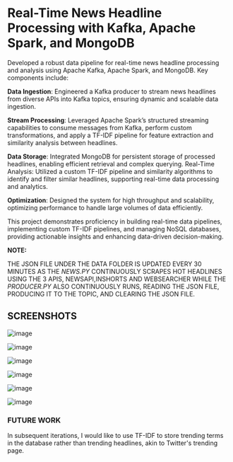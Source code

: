 # Real-Time News Headline Processing with Kafka, Apache Spark, and MongoDB

Developed a robust data pipeline for real-time news headline processing and analysis using Apache Kafka, Apache Spark, and MongoDB. Key components include:

__Data Ingestion__: Engineered a Kafka producer to stream news headlines from diverse APIs into Kafka topics, ensuring dynamic and scalable data ingestion.

__Stream Processing__: Leveraged Apache Spark’s structured streaming capabilities to consume messages from Kafka, perform custom transformations, and apply a TF-IDF pipeline for feature extraction and similarity analysis between headlines.

__Data Storage__: Integrated MongoDB for persistent storage of processed headlines, enabling efficient retrieval and complex querying.
Real-Time Analysis: Utilized a custom TF-IDF pipeline and similarity algorithms to identify and filter similar headlines, supporting real-time data processing and analytics.

__Optimization__: Designed the system for high throughput and scalability, optimizing performance to handle large volumes of data efficiently.


This project demonstrates proficiency in building real-time data pipelines, implementing custom TF-IDF pipelines, and managing NoSQL databases, providing actionable insights and enhancing data-driven decision-making.

__NOTE:__

THE JSON FILE UNDER THE DATA FOLDER IS UPDATED EVERY 30 MINUTES AS THE _NEWS.PY_ CONTINUOUSLY SCRAPES HOT HEADLINES USING THE 3 APIS, NEWSAPI,INSHORTS AND WEBSEARCHER WHILE THE _PRODUCER.PY_ ALSO CONTINUOUSLY RUNS, READING THE JSON FILE, PRODUCING IT TO THE TOPIC, AND CLEARING THE JSON FILE.

## SCREENSHOTS
![image](https://github.com/user-attachments/assets/6626bf40-3d62-408c-8a0e-ec72f85df34f)


![image](https://github.com/user-attachments/assets/f76f890d-3854-43bc-b957-f6dec7c0d600)


![image](https://github.com/user-attachments/assets/8bacf8d6-ec92-4f43-9963-232da7e14eb0)


![image](https://github.com/user-attachments/assets/b581a2a6-dc05-4aa4-bf2c-e8e9439d52a4)


![image](https://github.com/user-attachments/assets/2136669a-8d86-4842-b49e-04e5f613c53f)


![image](https://github.com/user-attachments/assets/6e4e1421-7468-440e-92bb-8e01748bd825)


### FUTURE WORK

In subsequent iterations, I would like to use TF-IDF to store trending terms in the database rather than trending headlines, akin to Twitter's trending page.


